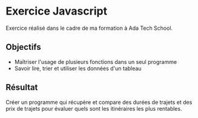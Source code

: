 
# Exercice Javascript

Exercice réalisé dans le cadre de ma formation à Ada Tech School. 

## Objectifs

- Maîtriser l'usage de plusieurs fonctions dans un seul programme
- Savoir lire, trier et utiliser les données d'un tableau

## Résultat

Créer un programme qui récupère et compare des durées de trajets et des prix de trajets pour évaluer quels sont les itinéraires les plus rentables.

